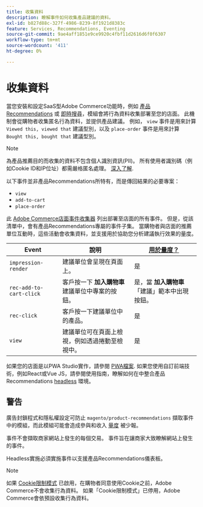```yaml
---
title: 收集資料
description: 瞭解事件如何收集產品建議的資料。
exl-id: b827d88c-327f-4986-8239-8f1921d8383c
feature: Services, Recommendations, Eventing
source-git-commit: 9ae4aff1851e9ce9920c4fbf11d2616d6f0f6307
workflow-type: tm+mt
source-wordcount: '411'
ht-degree: 0%

---
```


# 收集資料

當您安裝和設定SaaS型Adobe Commerce功能時，例如 [產品Recommendations](install-configure.md) 或 [即時搜尋](https://experienceleague.adobe.com/docs/commerce-merchant-services/live-search/onboard/install.html)，模組會將行為資料收集部署至您的店面。 此機制會從購物者收集匿名行為資料，並提供產品建議。 例如， `view` 事件是用來計算 `Viewed this, viewed that` 建議型別，以及 `place-order` 事件是用來計算 `Bought this, bought that` 建議型別。

>[!NOTE]
>
>為產品推薦目的而收集的資料不包含個人識別資訊(PII)。 所有使用者識別碼（例如Cookie ID和IP位址）都需嚴格匿名處理。 [深入了解](https://www.adobe.com/privacy/experience-cloud.html).

以下事件並非產品Recommendations所特有，而是傳回結果的必要專案：

- `view`
- `add-to-cart`
- `place-order`

此 [Adobe Commerce店面事件收集器](https://developer.adobe.com/commerce/services/shared-services/storefront-events/collector/#quick-start) 列出部署至店面的所有事件。 但是，從該清單中，會有產品Recommendations專屬的事件子集。 當購物者與店面的推薦單位互動時，這些活動會收集資料，並支援用於協助您分析建議執行效果的量度。

| Event | 說明 | [用於量度？](workspace.md) |
| --- | --- | --- |
| `impression-render` | 建議單位會呈現在頁面上。 | 是 |
| `rec-add-to-cart-click` | 客戶按一下 **加入購物車** 建議單位中專案的按鈕。 | 是，當 **加入購物車** 「建議」範本中出現按鈕。 |
| `rec-click` | 客戶按一下建議單位中的產品。 | 是 |
| `view` | 建議單位可在頁面上檢視，例如透過捲動至檢視中。 | 是 |

如果您的店面是以PWA Studio實作，請參閱 [PWA檔案](https://developer.adobe.com/commerce/pwa-studio/integrations/product-recommendations/). 如果您使用自訂前端技術，例如React或Vue JS，請參閱使用指南，瞭解如何在中整合產品Recommendations [headless](headless.md) 環境。

## 警告

廣告封鎖程式和隱私權設定可防止 `magento/product-recommendations` 擷取事件中的模組，而此模組可能會造成參與和收入 [量度](workspace.md) 被少報。

事件不會擷取商家網站上發生的每個交易。 事件旨在讓商家大致瞭解網站上發生的事件。

Headless實施必須實施事件以支援產品Recommendations儀表板。

>[!NOTE]
>
>如果 [Cookie限制模式](https://experienceleague.adobe.com/docs/commerce-admin/start/compliance/privacy/compliance-cookie-law.html) 已啟用，在購物者同意使用Cookie之前，Adobe Commerce不會收集行為資料。 如果「Cookie限制模式」已停用，Adobe Commerce會依預設收集行為資料。
